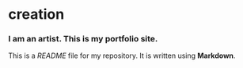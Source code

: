 # creation

### I am an artist. This is my portfolio site.

This is a *README* file for my repository. It is written using **Markdown**.
